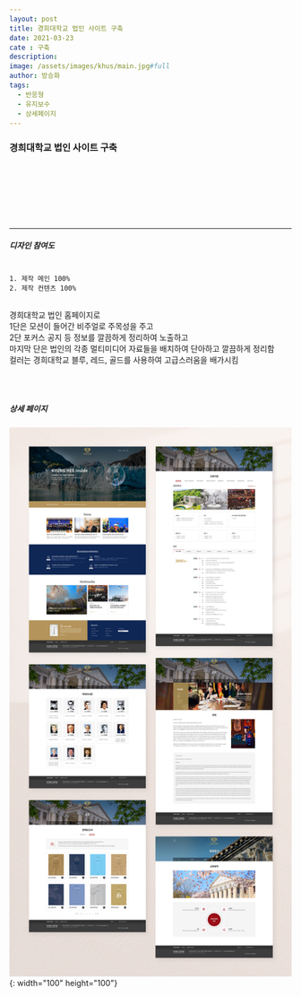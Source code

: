 ```yaml
---
layout: post
title: 경희대학교 법인 사이트 구축
date: 2021-03-23
cate : 구축
description:
image: /assets/images/khus/main.jpg#full
author: 방승화
tags:
  - 반응형
  - 유지보수
  - 상세페이지
---
```


<h3>경희대학교 법인 사이트 구축</h3>
<br><br><br><br><br><br>
<hr>

##### 디자인 참여도
<pre>
<code>
1. 제작 메인 100%
2. 제작 컨텐츠 100%
</code>
</pre>

<p>
경희대학교 법인 홈페이지로<br>
1단은 모션이 들어간 비주얼로 주목성을 주고<br>
2단 포커스 공지 등 정보를 깔끔하게 정리하여 노출하고 <br>
마지막 단은 법인의 각종 멀티미디어 자료들을 배치하여 단아하고 깔끔하게 정리함<br>
컬러는 경희대학교 블루, 레드, 골드를 사용하여 고급스러움을 배가시킴<br>
</p>
<br>
<br>

##### 상세 페이지
![pc_main](/assets/images/khus/view.jpg){: width="100" height="100"}
